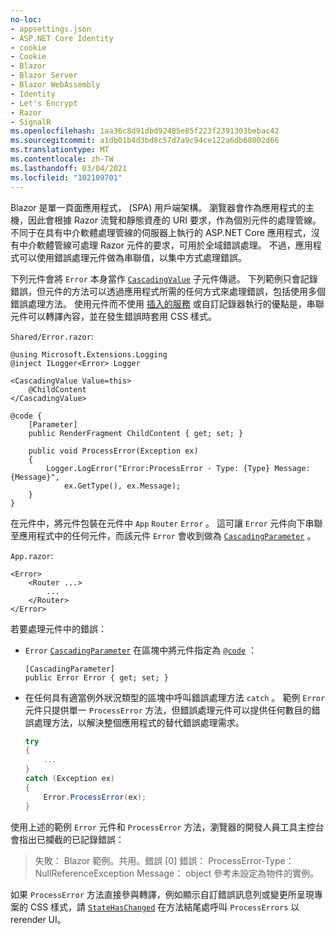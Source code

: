 ```yaml
---
no-loc:
- appsettings.json
- ASP.NET Core Identity
- cookie
- Cookie
- Blazor
- Blazor Server
- Blazor WebAssembly
- Identity
- Let's Encrypt
- Razor
- SignalR
ms.openlocfilehash: 1aa36c8d91dbd92485e85f223f2391303bebac42
ms.sourcegitcommit: a1db01b4d3bd8c57d7a9c94ce122a6db68002d66
ms.translationtype: MT
ms.contentlocale: zh-TW
ms.lasthandoff: 03/04/2021
ms.locfileid: "102109701"
---
```

Blazor 是單一頁面應用程式， (SPA) 用戶端架構。 瀏覽器會作為應用程式的主機，因此會根據 Razor 流覽和靜態資產的 URI 要求，作為個別元件的處理管線。 不同于在具有中介軟體處理管線的伺服器上執行的 ASP.NET Core 應用程式，沒有中介軟體管線可處理 Razor 元件的要求，可用於全域錯誤處理。 不過，應用程式可以使用錯誤處理元件做為串聯值，以集中方式處理錯誤。

下列元件會將 `Error` 本身當作 [`CascadingValue`](xref:blazor/components/cascading-values-and-parameters#cascadingvalue-component) 子元件傳遞。 下列範例只會記錄錯誤，但元件的方法可以透過應用程式所需的任何方式來處理錯誤，包括使用多個錯誤處理方法。 使用元件而不使用 [插入的服務](xref:blazor/fundamentals/dependency-injection) 或自訂記錄器執行的優點是，串聯元件可以轉譯內容，並在發生錯誤時套用 CSS 樣式。

`Shared/Error.razor`:

```razor
@using Microsoft.Extensions.Logging
@inject ILogger<Error> Logger

<CascadingValue Value=this>
    @ChildContent
</CascadingValue>

@code {
    [Parameter]
    public RenderFragment ChildContent { get; set; }

    public void ProcessError(Exception ex)
    {
        Logger.LogError("Error:ProcessError - Type: {Type} Message: {Message}", 
            ex.GetType(), ex.Message);
    }
}
```

在元件中，將元件包裝在元件中 `App` `Router` `Error` 。 這可讓 `Error` 元件向下串聯至應用程式中的任何元件，而該元件 `Error` 會收到做為 [`CascadingParameter`](xref:blazor/components/cascading-values-and-parameters#cascadingparameter-attribute) 。

`App.razor`:

```razor
<Error>
    <Router ...>
        ...
    </Router>
</Error>
```

若要處理元件中的錯誤：

* `Error` [`CascadingParameter`](xref:blazor/components/cascading-values-and-parameters#cascadingparameter-attribute) 在區塊中將元件指定為 [`@code`](xref:mvc/views/razor#code) ：

  ```razor
  [CascadingParameter]
  public Error Error { get; set; }
  ```

* 在任何具有適當例外狀況類型的區塊中呼叫錯誤處理方法 `catch` 。 範例 `Error` 元件只提供單一 `ProcessError` 方法，但錯誤處理元件可以提供任何數目的錯誤處理方法，以解決整個應用程式的替代錯誤處理需求。

  ```csharp
  try
  {
      ...
  }
  catch (Exception ex)
  {
      Error.ProcessError(ex);
  }
  ```

使用上述的範例 `Error` 元件和 `ProcessError` 方法，瀏覽器的開發人員工具主控台會指出已攔截的已記錄錯誤：

> 失敗： Blazor 範例。共用。錯誤 [0] 錯誤： ProcessError-Type： NullReferenceException Message： object 參考未設定為物件的實例。

如果 `ProcessError` 方法直接參與轉譯，例如顯示自訂錯誤訊息列或變更所呈現專案的 CSS 樣式，請 [`StateHasChanged`](xref:blazor/components/lifecycle#state-changes) 在方法結尾處呼叫 `ProcessErrors` 以 rerender UI。
